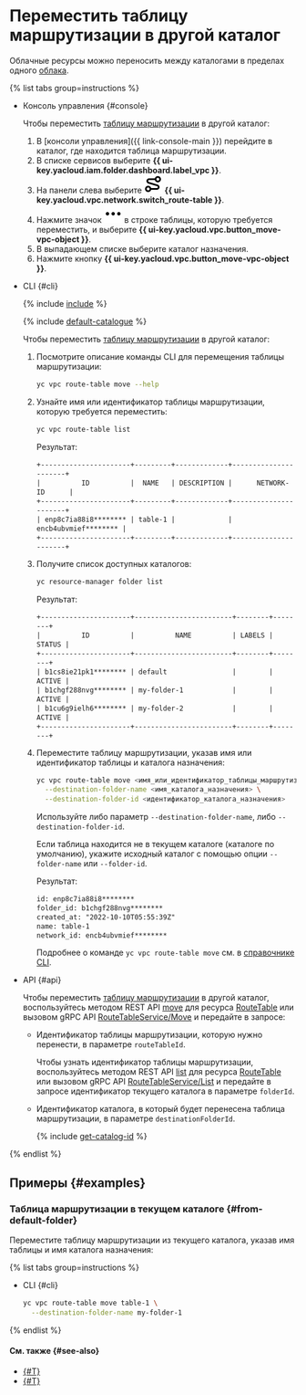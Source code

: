 # Переместить таблицу маршрутизации в другой каталог

Облачные ресурсы можно переносить между каталогами в пределах одного [облака](../../resource-manager/concepts/resources-hierarchy.md).

{% list tabs group=instructions %}

- Консоль управления {#console}

  Чтобы переместить [таблицу маршрутизации](../concepts/routing.md) в другой каталог:

  1. В [консоли управления]({{ link-console-main }}) перейдите в каталог, где находится таблица маршрутизации.
  1. В списке сервисов выберите **{{ ui-key.yacloud.iam.folder.dashboard.label_vpc }}**.
  1. На панели слева выберите ![image](../../_assets/console-icons/route.svg) **{{ ui-key.yacloud.vpc.network.switch_route-table }}**.
  1. Нажмите значок ![image](../../_assets/console-icons/ellipsis.svg) в строке таблицы, которую требуется переместить, и выберите **{{ ui-key.yacloud.vpc.button_move-vpc-object }}**.
  1. В выпадающем списке выберите каталог назначения.
  1. Нажмите кнопку **{{ ui-key.yacloud.vpc.button_move-vpc-object }}**.

- CLI {#cli}

  {% include [include](../../_includes/cli-install.md) %}

  {% include [default-catalogue](../../_includes/default-catalogue.md) %}

  Чтобы переместить [таблицу маршрутизации](../concepts/routing.md) в другой каталог:

  1. Посмотрите описание команды CLI для перемещения таблицы маршрутизации:

      ```bash
      yc vpc route-table move --help
      ```

  1. Узнайте имя или идентификатор таблицы маршрутизации, которую требуется переместить:

      ```bash
      yc vpc route-table list
      ```
      Результат:
      ```text
      +----------------------+---------+-------------+----------------------+
      |          ID          |  NAME   | DESCRIPTION |      NETWORK-ID      |
      +----------------------+---------+-------------+----------------------+
      | enp8c7ia88i8******** | table-1 |             | encb4ubvmief******** |
      +----------------------+---------+-------------+----------------------+
      ```

  1. Получите список доступных каталогов:

      ```bash
      yc resource-manager folder list
      ```

      Результат:
      ```text
      +----------------------+------------------------+--------+--------+
      |          ID          |          NAME          | LABELS | STATUS |
      +----------------------+------------------------+--------+--------+
      | b1cs8ie21pk1******** | default                |        | ACTIVE |
      | b1chgf288nvg******** | my-folder-1            |        | ACTIVE |
      | b1cu6g9ielh6******** | my-folder-2            |        | ACTIVE |
      +----------------------+------------------------+--------+--------+
      ```

  1. Переместите таблицу маршрутизации, указав имя или идентификатор таблицы и каталога назначения:

     ```bash
     yc vpc route-table move <имя_или_идентификатор_таблицы_маршрутизации> \
       --destination-folder-name <имя_каталога_назначения> \
       --destination-folder-id <идентификатор_каталога_назначения>
     ```
     Используйте либо параметр `--destination-folder-name`, либо `--destination-folder-id`.

     Если таблица находится не в текущем каталоге (каталоге по умолчанию), укажите исходный каталог с помощью опции `--folder-name` или `--folder-id`.

     Результат:
     ```text
     id: enp8c7ia88i8********
     folder_id: b1chgf288nvg********
     created_at: "2022-10-10T05:55:39Z"
     name: table-1
     network_id: encb4ubvmief********
     ```
     Подробнее о команде `yc vpc route-table move` см. в [справочнике CLI](../../cli/cli-ref/vpc/cli-ref/route-table/move.md).

- API {#api}

  Чтобы переместить [таблицу маршрутизации](../concepts/routing.md) в другой каталог, воспользуйтесь методом REST API [move](../api-ref/RouteTable/move.md) для ресурса [RouteTable](../api-ref/RouteTable/index.md) или вызовом gRPC API [RouteTableService/Move](../api-ref/grpc/RouteTable/move.md) и передайте в запросе:

  * Идентификатор таблицы маршрутизации, которую нужно перенести, в параметре `routeTableId`.

    Чтобы узнать идентификатор таблицы маршрутизации, воспользуйтесь методом REST API [list](../api-ref/RouteTable/list) для ресурса [RouteTable](../api-ref/RouteTable/index.md) или вызовом gRPC API [RouteTableService/List](../api-ref/grpc/RouteTable/list.md) и передайте в запросе идентификатор текущего каталога в параметре `folderId`.

  * Идентификатор каталога, в который будет перенесена таблица маршрутизации, в параметре `destinationFolderId`.

    {% include [get-catalog-id](../../_includes/get-catalog-id.md) %}

{% endlist %}

## Примеры {#examples}

### Таблица маршрутизации в текущем каталоге {#from-default-folder}

Переместите таблицу маршрутизации из текущего каталога, указав имя таблицы и имя каталога назначения:

{% list tabs group=instructions %}

- CLI {#cli}

  ```bash
  yc vpc route-table move table-1 \
    --destination-folder-name my-folder-1
  ```

{% endlist %}


#### См. также {#see-also}

* [{#T}](network-move.md)
* [{#T}](subnet-move.md)

